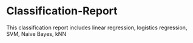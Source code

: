 # Classification-Report
This classification report includes linear regression, logistics regression, SVM, Naive Bayes, kNN
